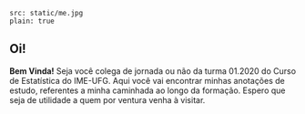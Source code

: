 ```image
src: static/me.jpg
plain: true
```

## Oi!

**Bem Vinda!** Seja você colega de jornada ou não da turma 01.2020 do Curso de Estatística do IME-UFG.
Aqui você vai encontrar minhas anotações de estudo, referentes a minha caminhada ao longo da formação.
Espero que seja de utilidade a quem por ventura venha à visitar.
